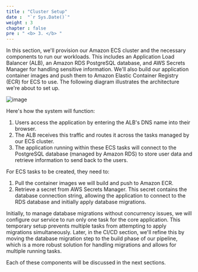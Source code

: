 ```yaml
---
title : "Cluster Setup"
date :  "`r Sys.Date()`" 
weight : 3
chapter : false
pre : " <b> 3. </b> "
---
```


In this section, we'll provision our Amazon ECS cluster and the necessary components to run our workloads. This includes an Application Load Balancer (ALB), an Amazon RDS PostgreSQL database, and AWS Secrets Manager for handling sensitive information. We'll also build our application container images and push them to Amazon Elastic Container Registry (ECR) for ECS to use. The following diagram illustrates the architecture we're about to set up.

![image](/images/3/1.svg)

Here's how the system will function:

1. Users access the application by entering the ALB's DNS name into their browser.
2. The ALB receives this traffic and routes it across the tasks managed by our ECS cluster.
3. The application running within these ECS tasks will connect to the PostgreSQL database (managed by Amazon RDS) to store user data and retrieve information to send back to the users.

For ECS tasks to be created, they need to:

1. Pull the container images we will build and push to Amazon ECR.
2. Retrieve a secret from AWS Secrets Manager. This secret contains the database connection string, allowing the application to connect to the RDS database and initially apply database migrations.

Initially, to manage database migrations without concurrency issues, we will configure our service to run only one task for the core application. This temporary setup prevents multiple tasks from attempting to apply migrations simultaneously. Later, in the CI/CD section, we'll refine this by moving the database migration step to the build phase of our pipeline, which is a more robust solution for handling migrations and allows for multiple running tasks. 

Each of these components will be discussed in the next sections.